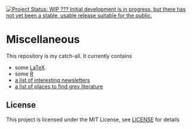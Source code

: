 [![Project Status: WIP ??? Initial development is in progress, but there has not yet been a stable, usable release suitable for the public.](https://www.repostatus.org/badges/latest/wip.svg)](https://www.repostatus.org/#wip)

# Miscellaneous

This repository is my catch-all. It currently contains
* some [LaTeX](LaTeX)
* some [R](R)
* [a list of interesting newsletters](inbox_resources.md)
* [a list of places to find grey literature](grey_literature.md)

## License

This project is licensed under the MIT License, see [LICENSE](LICENSE) for details
